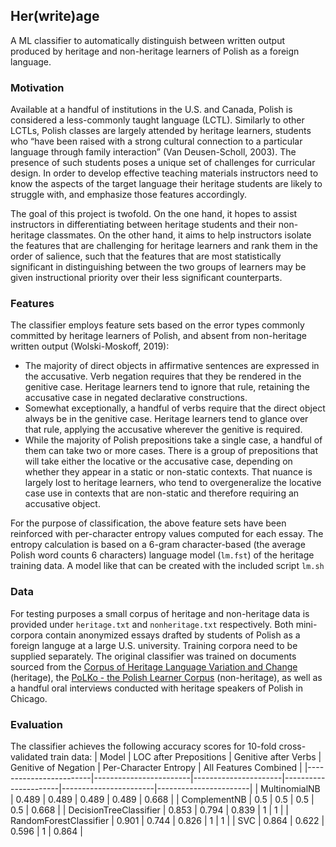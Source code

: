 ## Her(write)age

A ML classifier to automatically distinguish between written output produced by heritage and non-heritage learners of Polish as a foreign language.

### Motivation
Available at a handful of institutions in the U.S. and Canada, Polish is considered a less-commonly taught language (LCTL).  Similarly to other LCTLs, Polish classes are largely attended by heritage learners, students who “have been raised with a strong cultural connection to a particular language through family interaction” (Van Deusen-Scholl, 2003).  The presence of such students poses a unique set of challenges for curricular design.  In order to develop effective teaching materials instructors need to know the aspects of the target language their heritage students are likely to struggle with, and emphasize those features accordingly.

The goal of this project is twofold.  On the one hand, it hopes to assist instructors in differentiating between heritage students and their non-heritage classmates.  On the other hand, it aims to help instructors isolate the features that are challenging for heritage learners and rank them in the order of salience, such that the features that are most statistically significant in distinguishing between the two groups of learners may be given instructional priority over their less significant counterparts.

### Features
The classifier employs feature sets based on the error types commonly committed by heritage learners of Polish, and absent from non-heritage written output (Wolski-Moskoff, 2019):
- The majority of direct objects in affirmative sentences are expressed in the accusative. Verb negation requires that they be rendered in the genitive case.  Heritage learners tend to ignore that rule, retaining the accusative case in negated declarative constructions.
- Somewhat exceptionally, a handful of verbs require that the direct object always be in the genitive case.  Heritage learners tend to glance over that rule, applying the accusative wherever the genitive is required.
- While the majority of Polish prepositions take a single case, a handful of them can take two or more cases.  There is a group of prepositions that will take either the locative or the accusative case, depending on whether they appear in a static or non-static contexts.  That nuance is largely lost to heritage learners, who tend to overgeneralize the locative case use in contexts that are non-static and therefore requiring an accusative object.

For the purpose of classification, the above feature sets have been reinforced with per-character entropy values computed for each essay.  The entropy calculation is based on a 6-gram character-based (the average Polish word counts 6 characters) language model (`lm.fst`) of the heritage training data.  A model like that can be created with the included script `lm.sh`

### Data
For testing purposes a small corpus of heritage and non-heritage data is provided under `heritage.txt` and `nonheritage.txt` respectively.  Both mini-corpora contain anonymized essays drafted by students of Polish as a foreign languge at a large U.S. university.  Training corpora need to be supplied separately.  The original classifier was trained on documents sourced from the [Corpus of Heritage Language Variation and Change](https://ngn.artsci.utoronto.ca/HLVC/0_0_home.php) (heritage), the [PoLKo - the Polish Learner Corpus](http://utkl.ff.cuni.cz/teitok/polko/index.php?action=home) (non-heritage), as well as a handful oral interviews conducted with heritage speakers of Polish in Chicago.

### Evaluation
The classifier achieves the following accuracy scores for 10-fold cross-validated train data:
| Model                  | LOC after Prepositions | Genitive after Verbs | Genitive of Negation | Per-Character Entropy | All Features Combined |
|------------------------|------------------------|----------------------|----------------------|-----------------------|-----------------------|
| MultinomialNB          | 0.489                  | 0.489                | 0.489                | 0.489                 | 0.668                 |
| ComplementNB           | 0.5                    | 0.5                  | 0.5                  | 0.5                   | 0.668                 |
| DecisionTreeClassifier | 0.853                  | 0.794                | 0.839                | 1                     | 1                     |
| RandomForestClassifier | 0.901                  | 0.744                | 0.826                | 1                     | 1                     |
| SVC                    | 0.864                  | 0.622                | 0.596                | 1                     | 0.864                 |






